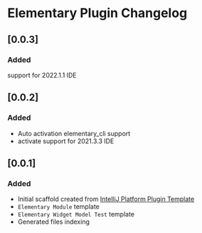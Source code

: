 # Elementary Plugin Changelog

## [0.0.3]
### Added
support for 2022.1.1 IDE

## [0.0.2]
### Added
- Auto activation elementary_cli support
- activate support for 2021.3.3 IDE

## [0.0.1]
### Added
- Initial scaffold created from [IntelliJ Platform Plugin Template](https://github.com/JetBrains/intellij-platform-plugin-template)
- `Elementary Module` template
- `Elementary Widget Model Test` template
- Generated files indexing

